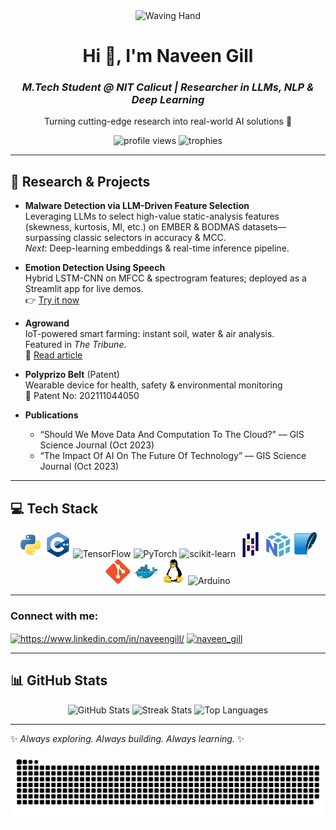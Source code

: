 <div align="center">
  <img src="https://media.giphy.com/media/hvRJCLFzcasrR4ia7z/giphy.gif" width="100px" alt="Waving Hand"/>
  <h1>Hi 👋, I'm Naveen Gill</h1>
  <h3><em>M.Tech Student @ NIT Calicut | Researcher in LLMs, NLP & Deep Learning</em></h3>
  <p>Turning cutting-edge research into real-world AI solutions 🚀</p>
  <img src="https://komarev.com/ghpvc/?username=NaveenGill124&label=Profile%20views&color=0e75b6&style=flat" alt="profile views" />
  <img src="https://github-profile-trophy.vercel.app/?username=NaveenGill124&theme=radical&no-frame=true&row=1&column=5" alt="trophies" />
</div>

---

## 🔭 Research & Projects

- **Malware Detection via LLM-Driven Feature Selection**  
  Leveraging LLMs to select high-value static-analysis features (skewness, kurtosis, MI, etc.) on EMBER & BODMAS datasets—surpassing classic selectors in accuracy & MCC.  
  _Next_: Deep-learning embeddings & real-time inference pipeline.  

- **Emotion Detection Using Speech**  
  Hybrid LSTM-CNN on MFCC & spectrogram features; deployed as a Streamlit app for live demos.  
  👉 [Try it now](https://emotion-detection-using-speech.streamlit.app/)

- **Agrowand**  
  IoT-powered smart farming: instant soil, water & air analysis.  
  Featured in *The Tribune*.  
  🔗 [Read article](https://www.tribuneindia.com/news/haryana/agrowand-to-analyse-soil-water-air-in-a-blink-of-eye-says-dcrust-research-443297)

- **Polyprizo Belt** (Patent)  
  Wearable device for health, safety & environmental monitoring  
  📝 Patent No: 202111044050

- **Publications**  
  - “Should We Move Data And Computation To The Cloud?” — GIS Science Journal (Oct 2023)  
  - “The Impact Of AI On The Future Of Technology” — GIS Science Journal (Oct 2023)

---

## 💻 Tech Stack

<p align="center">
  <!-- Row 1 -->
  <img src="https://raw.githubusercontent.com/devicons/devicon/master/icons/python/python-original.svg"   alt="Python"     width="40" height="40" />
  <img src="https://raw.githubusercontent.com/devicons/devicon/master/icons/cplusplus/cplusplus-original.svg" alt="C++"        width="40" height="40" />
  <img src="https://www.vectorlogo.zone/logos/tensorflow/tensorflow-icon.svg"                         alt="TensorFlow" width="40" height="40" />
  <img src="https://www.vectorlogo.zone/logos/pytorch/pytorch-icon.svg"                               alt="PyTorch"    width="40" height="40" />

  <!-- Row 2 -->
  <img src="https://scikit-learn.org/stable/_static/scikit-learn-logo-small.png" alt="scikit-learn" width="100"/>

  <img src="https://raw.githubusercontent.com/devicons/devicon/master/icons/pandas/pandas-original.svg"                         alt="Pandas"      width="40" height="40" />
  <img src="https://raw.githubusercontent.com/devicons/devicon/master/icons/numpy/numpy-original.svg"                           alt="NumPy"       width="40" height="40" />
  <img src="https://raw.githubusercontent.com/devicons/devicon/master/icons/sqlite/sqlite-original.svg"                       alt="SQLite"      width="40" height="40" />

  <!-- Row 3 -->
  <img src="https://raw.githubusercontent.com/devicons/devicon/master/icons/git/git-original.svg"     alt="Git"      width="40" height="40" />
  <img src="https://raw.githubusercontent.com/devicons/devicon/master/icons/docker/docker-original.svg" alt="Docker"   width="40" height="40" />
  <img src="https://raw.githubusercontent.com/devicons/devicon/master/icons/linux/linux-original.svg"   alt="Linux"    width="40" height="40" />
  <img src="https://cdn.worldvectorlogo.com/logos/arduino-1.svg"                                      alt="Arduino"  width="40" height="40" />
</p>

---

<h3 align="left">Connect with me:</h3>
<p align="left">
<a href="https://linkedin.com/in/https://www.linkedin.com/in/naveengill/" target="blank"><img align="center" src="https://raw.githubusercontent.com/rahuldkjain/github-profile-readme-generator/master/src/images/icons/Social/linked-in-alt.svg" alt="https://www.linkedin.com/in/naveengill/" height="30" width="40" /></a>
<a href="https://www.leetcode.com/naveen_gill" target="blank"><img align="center" src="https://raw.githubusercontent.com/rahuldkjain/github-profile-readme-generator/master/src/images/icons/Social/leet-code.svg" alt="naveen_gill" height="30" width="40" /></a>
</p>

---

## 📊 GitHub Stats

<p align="center">
  <img src="https://github-readme-stats.vercel.app/api?username=NaveenGill124&show_icons=true&theme=radical" alt="GitHub Stats" />
  <img src="https://github-readme-streak-stats.herokuapp.com/?user=NaveenGill124&theme=radical" alt="Streak Stats" />
  <img src="https://github-readme-stats.vercel.app/api/top-langs?username=NaveenGill124&layout=compact&theme=radical" alt="Top Languages" />
</p>

---

✨ _Always exploring. Always building. Always learning._ ✨

<picture>
  <source media="(prefers-color-scheme: dark)" srcset="https://raw.githubusercontent.com/NaveenGill124/NaveenGill124/output/github-snake-dark.svg" />
  <source media="(prefers-color-scheme: light)" srcset="https://raw.githubusercontent.com/NaveenGill124/NaveenGill124/output/github-snake.svg" />
  <img alt="github-snake" src="https://raw.githubusercontent.com/NaveenGill124/NaveenGill124/output/github-snake.svg" />
</picture>

